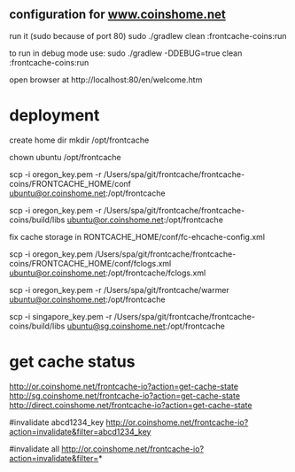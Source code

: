 
## configuration for www.coinshome.net

run it (sudo because of port 80)
sudo ./gradlew clean :frontcache-coins:run 

to run in debug mode use:
sudo ./gradlew -DDEBUG=true clean :frontcache-coins:run

open browser at 
http://localhost:80/en/welcome.htm


# deployment

create home dir 
mkdir /opt/frontcache

chown ubuntu /opt/frontcache 

scp -i oregon_key.pem -r /Users/spa/git/frontcache/frontcache-coins/FRONTCACHE_HOME/conf ubuntu@or.coinshome.net:/opt/frontcache

scp -i oregon_key.pem -r /Users/spa/git/frontcache/frontcache-coins/build/libs ubuntu@or.coinshome.net:/opt/frontcache

fix cache storage in RONTCACHE_HOME/conf/fc-ehcache-config.xml

scp -i oregon_key.pem /Users/spa/git/frontcache/frontcache-coins/FRONTCACHE_HOME/conf/fclogs.xml ubuntu@or.coinshome.net:/opt/frontcache/fclogs.xml

scp -i oregon_key.pem -r /Users/spa/git/frontcache/warmer ubuntu@or.coinshome.net:/opt/frontcache

scp -i singapore_key.pem -r /Users/spa/git/frontcache/frontcache-coins/build/libs ubuntu@sg.coinshome.net:/opt/frontcache

# get cache status

http://or.coinshome.net/frontcache-io?action=get-cache-state
http://sg.coinshome.net/frontcache-io?action=get-cache-state
http://direct.coinshome.net/frontcache-io?action=get-cache-state

#invalidate abcd1234_key
http://or.coinshome.net/frontcache-io?action=invalidate&filter=abcd1234_key

#invalidate all
http://or.coinshome.net/frontcache-io?action=invalidate&filter=*
